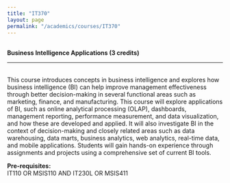 ```yaml
---
title: "IT370"
layout: page
permalink: "/academics/courses/IT370"
---
```




\
**Business Intelligence Applications (3 credits)**

---

\
This course introduces concepts in business intelligence and explores how business intelligence (BI) can help improve management effectiveness through better decision-making in several functional areas such as marketing, finance, and manufacturing. This course will explore applications of BI, such as online analytical processing (OLAP), dashboards, management reporting, performance measurement, and data visualization, and how these are developed and applied. It will also investigate BI in the context of decision-making and closely related areas such as data warehousing, data marts, business analytics, web analytics, real-time data, and mobile applications. Students will gain hands-on experience through assignments and projects using a comprehensive set of current BI tools.

**Pre-requisites:**
\
IT110 OR MSIS110 AND IT230L OR MSIS411
